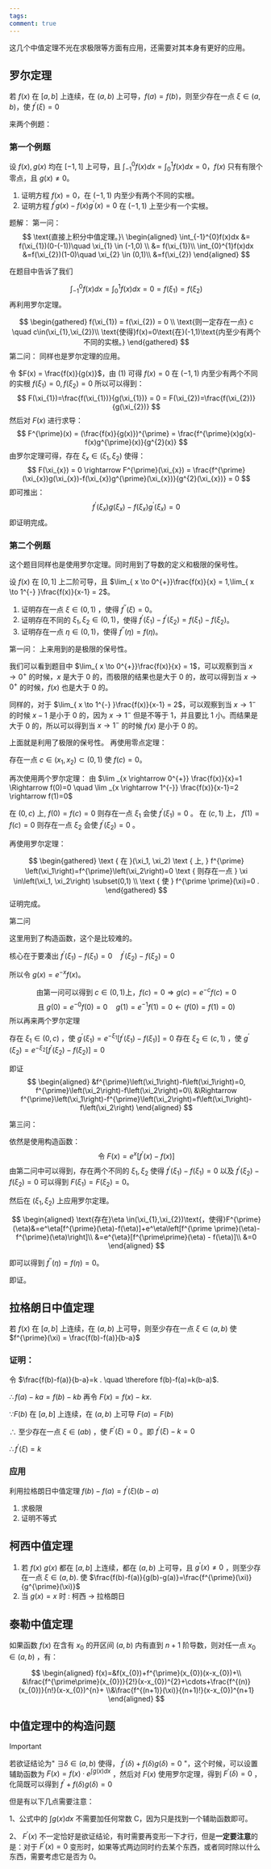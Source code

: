 ```yaml
---
tags: 
comment: true
---
```

这几个中值定理不光在求极限等方面有应用，还需要对其本身有更好的应用。
## 罗尔定理

若 $f(x)$ 在 $[a,b]$ 上连续，在 $(a,b)$ 上可导，$f(a) = f(b)$，则至少存在一点 $\xi\in(a,b)$，使 $f^{\prime}(\xi) = 0$

来两个例题：

### 第一个例题

设 $f(x),g(x)$ 均在 $[-1,1]$ 上可导，且 $\int_{-1}^{0}f(x)dx = \int_{0}^{1}f(x)dx = 0$，$f(x)$ 只有有限个零点，且 $g(x)\neq{0}$。
1. 证明方程 $f (x) = 0$，在 $(-1,1)$ 内至少有两个不同的实根。
2. 证明方程 $f^{\prime}g(x) - f(x)g^{\prime}(x) = 0$ 在 $(-1,1)$ 上至少有一个实根。

题解：
第一问：
$$
\text{直接上积分中值定理。}\
\begin{aligned}
\int_{-1}^{0}f(x)dx &= f(\xi_{1})(0-(-1))\quad \xi_{1} \in (-1,0) \\
&= f(\xi_{1})\\
\int_{0}^{1}f(x)dx &=f(\xi_{2})(1-0)\quad \xi_{2} \in (0,1)\\
&=f(\xi_{2})
\end{aligned}
$$

在题目中告诉了我们

$$
\int_{-1}^{0}f(x)dx = \int_{0}^{1}f(x)dx = 0 = f(\xi_{1}) = f(\xi_{2})
$$
再利用罗尔定理。

$$
\begin{gathered}
f(\xi_{1}) = f(\xi_{2}) = 0  \\ 
\text{则一定存在一点} c \quad c\in(\xi_{1},\xi_{2})\\
\text{使得}f(x)=0\text{在}(-1,1)\text{内至少有两个不同的实根。}
\end{gathered}
$$
第二问：
同样也是罗尔定理的应用。

令 $F(x) = \frac{f(x)}{g(x)}$，由 (1) 可得 $f(x) = 0$ 在 $(-1,1)$ 内至少有两个不同的实根 $f(\xi_{1}) = 0,f(\xi_{2}) = 0$
所以可以得到：
$$
F(\xi_{1})=\frac{f(\xi_{1})}{g(\xi_{1})} = 0 = F(\xi_{2})=\frac{f(\xi_{2})}{g(\xi_{2})}
$$
然后对 $F(x)$ 进行求导：
$$
F^{\prime}(x) = (\frac{f(x)}{g(x)})^{\prime} = \frac{f^{\prime}(x)g(x)-f(x)g^{\prime}(x)}{g^{2}(x)}
$$
由罗尔定理可得，存在 $\xi_{x}\in(\xi_{1},\xi_{2})$ 使得：
$$
F(\xi_{x}) = 0 \rightarrow F^{\prime}(\xi_{x}) = \frac{f^{\prime}(\xi_{x})g(\xi_{x})-f(\xi_{x})g^{\prime}(\xi_{x})}{g^{2}(\xi_{x})} = 0
$$
即可推出：
$$
f^{\prime}(\xi_{x})g(\xi_{x})- f(\xi_{x})g^{\prime}(\xi_{x}) = 0
$$
即证明完成。
### 第二个例题

这个题目同样也是使用罗尔定理。同时用到了导数的定义和极限的保号性。

设 $f(x)$ 在 $[0,1]$ 上二阶可导，且 $\lim_{ x \to 0^{+}}\frac{f(x)}{x} = 1,\lim_{ x \to 1^{-} }\frac{f(x)}{x-1} = 2$。
1. 证明存在一点 $\xi\in(0,1)$ ，使得 $f^{\prime\prime}(\xi)= 0$。
2. 证明存在不同的 $\xi_{1},\xi_{2}\in(0,1)$，使得 $f^{\prime}(\xi_{1})-f^{\prime}(\xi_{2}) = f(\xi_{1})-f(\xi_{2})$。
3. 证明存在一点 $\eta\in(0,1)$，使得 $f^{\prime\prime}(\eta) = f(\eta)$。

第一问：
上来用到的是极限的保号性。

我们可以看到题目中 $\lim_{ x \to 0^{+}}\frac{f(x)}{x} = 1$，可以观察到当 $x\rightarrow 0^{+}$ 的时候，$x$ 是大于 $0$ 的，而极限的结果也是大于 $0$ 的，故可以得到当 $x\rightarrow{0}^{+}$ 的时候，$f(x)$ 也是大于 $0$ 的。

同样的，对于 $\lim_{ x \to 1^{-} }\frac{f(x)}{x-1} = 2$，可以观察到当 $x\rightarrow 1^{-}$ 的时候 $x-1$ 是小于 $0$ 的，因为 $x\rightarrow 1^{-}$ 但是不等于 $1$，并且要比 $1$ 小。而结果是大于 $0$ 的，所以可以得到当 $x\rightarrow 1^{-}$ 的时候 $f(x)$ 是小于 0 的。

上面就是利用了极限的保号性。
再使用零点定理：

存在一点 $c \in\left(x_1, x_2\right)\subset(0,1)$ 使 $f(c)=0$。

再次使用两个罗尔定理：
由 $\lim _{x \rightarrow 0^{+}} \frac{f(x)}{x}=1 \Rightarrow f(0)=0 \quad \lim _{x \rightarrow 1^{-}} \frac{f(x)}{x-1}=2 \rightarrow f(1)=0$

在 $(0, c)$ 上, $f(0)=f(c)=0$ 则存在一点 $\xi_{1}$ 会使 $f^{\prime}\left(\xi_1\right)=0$ 。
在 $(c, 1)$ 上， $f(1)=f(c)=0$ 则存在一点 $\xi_{2}$ 会使 $f^{\prime}\left(\xi_2\right)=0$ 。

再使用罗尔定理：

$$
\begin{gathered}
\text { 在 }(\xi_1, \xi_2) \text { 上, } f^{\prime}
\left(\xi_1\right)=f^{\prime}\left(\xi_2\right)=0 \text { 则存在一点 } \xi \in\left(\xi_1, \xi_2\right) \subset(0,1) \\
\text { 使 } f^{\prime \prime}(\xi)=0 .
\end{gathered}
$$
证明完成。

第二问

这里用到了构造函数，这个是比较难的。

核心在于要凑出 $f^{\prime}\left(\xi_1\right)-f\left(\xi_1\right)=0 \quad f^{\prime}\left(\xi_2\right)-f\left(\xi_2\right)=0$

所以令 $g(x) = e^{-x}f(x)$。

$$
\text{由第一问可以得到 }c \in(0,1) \text{上，} f(c)=0  \Rightarrow g(c)=e^{-c} f(c)=0
$$
$$
\text { 且 } g(0)=e^{-0} f(0)=0 \quad g(1)=e^{-1} f(1)=0\leftarrow(f(0)=f(1)=0)
$$
所以再来两个罗尔定理

存在 $\xi_1 \in(0, c)$ ，使 $g^{\prime}\left(\xi_1\right)=e^{-\xi_1}\left[f^{\prime}\left(\xi_1\right)-f\left(\xi_1\right)\right]=0$
存在 $\xi_{2}\in(c, 1)$ ，使 $g^{\prime}\left(\xi_2\right)=e^{-\xi_2}\left[f^{\prime}\left(\xi_2\right)-f\left(\xi_2\right)\right]=0$

即证 
$$
\begin{aligned}
&f^{\prime}\left(\xi_1\right)-f\left(\xi_1\right)=0, f^{\prime}\left(\xi_2\right)-f\left(\xi_2\right)=0\\
&\Rightarrow f^{\prime}\left(\xi_1\right)-f^{\prime}\left(\xi_2\right)=f\left(\xi_1\right)-f\left(\xi_2\right)
\end{aligned}
$$

第三问：

依然是使用构造函数：
$$
\text { 令 } F (x)=e^x[f^{\prime}(x)-f (x)]
$$
由第二问中可以得到，存在两个不同的 $\xi_1,\xi_2$ 使得 $f^{\prime}\left (\xi_1\right)-f\left (\xi_1\right)=0$ 以及 $f^{\prime}\left (\xi_2\right)-f\left (\xi_2\right)=0$
可以得到 $F\left (\xi_1\right)=F\left (\xi_2\right)=0$。

然后在 $(\xi_{1},\xi_{2})$ 上应用罗尔定理。

$$
\begin{aligned}
\text{存在}\eta \in(\xi_{1},\xi_{2})\text{，使得}F^{\prime}(\eta)&=e^\eta[f^{\prime}(\eta)-f(\eta)]+e^\eta\left[f^{\prime \prime}(\eta)-f^{\prime}(\eta)\right]\\
&=e^{\eta}[f^{\prime\prime}(\eta) - f(\eta)]\\
&=0
\end{aligned}
$$

即可以得到 $f^{\prime\prime}(\eta) = f(\eta) = 0$。

即证。

## 拉格朗日中值定理

若 $f(x)$ 在 $[a,b]$ 上连续，在 $(a,b)$ 上可导，则至少存在一点 $\xi \in (a,b)$ 使 $f^{\prime}(\xi) = \frac{f(b)-f(a)}{b-a}$

### 证明：

 令 $\frac{f(b)-f(a)}{b-a}=k . \quad \therefore f(b)-f(a)=k(b-a)$.

$\therefore f(a)-k a=f(b)-k b$ 再令 $F(x)=f(x)-k x$.

$\because F(b)$ 在 $[a, b]$ 上连续，在 $(a, b)$ 上可导 $F(a)=F(b)$

$\therefore$ 至少存在一点 $\xi \in(a b)$ ，使 $F^{\prime}(\xi)=0$ 。即 $f^{\prime}(\xi)-k=0\quad$

$\therefore f^{\prime}(\xi)=k$

### 应用

利用拉格朗日中值定理 $f(b)-f(a) = f^{\prime}(\xi)(b-a)$

1. 求极限
2. 证明不等式

 ## 柯西中值定理

1. 若 $f(x)$  $g(x)$ 都在 $[a , b]$ 上连续，都在 $(a, b)$ 上可导，且 $g^{\prime}(x) \neq 0$ ，则至少存在一点 $\xi \in(a , b)$. 使 $\frac{f(b)-f(a)}{g(b)-g(a)}=\frac{f^{\prime}(\xi)}{g^{\prime}(\xi)}$
2. 当 $g(x) = x$ 时 : 柯西 $\rightarrow$ 拉格朗日

## 泰勒中值定理

如果函数 $f(x)$ 在含有 $x_{0}$ 的开区间 $(a,b)$ 内有直到 $n+1$ 阶导数，则对任一点 $x_{0}\in (a,b)$ ，有：

$$
\begin{aligned}
f(x)=&f(x_{0})+f^{\prime}(x_{0})(x-x_{0})+\\
&\frac{f^{\prime\prime}(x_{0})}{2!}(x-x_{0})^{2}+\cdots+\frac{f^{(n)}(x_{0})}{n!}(x-x_{0})^{n}+
\\&\frac{f^{(n+1)}(\xi)}{(n+1)!}(x-x_{0})^{n+1}
\end{aligned}
$$


## 中值定理中的构造问题

> [!important]
> 若欲证结论为" $\exists \delta \in (a,b)$ 使得， $f^{\prime}(\delta) + f(\delta)g(\delta) = 0$ "，这个时候，可以设置辅助函数为 $F(x) = f(x)\cdot e^{\int g(x) dx}$ ，然后对 $F(x)$ 使用罗尔定理，得到 $F^{\prime}(\delta) = 0$ ，化简既可以得到 $f^{\prime} + f(\delta)g(\delta) = 0$

但是有以下几点需要注意：

1、公式中的 $\int g(x) dx$ 不需要加任何常数 C，因为只是找到一个辅助函数即可。

2、 $F^{\prime}(x)$ 不一定恰好是欲证结论，有时需要再变形一下才行，但是**一定要注意**的是：对于 $F^{\prime}(x) = 0$ 变形时，如果等式两边同时约去某个东西，或者同时除以什么东西，需要考虑它是否为 0。


